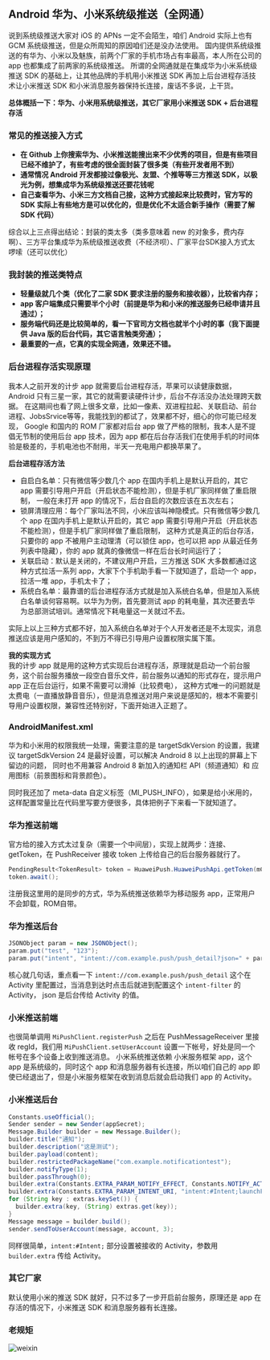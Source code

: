 ## Android 华为、小米系统级推送（全网通）
说到系统级推送大家对 iOS 的 APNs 一定不会陌生，咱们 Android 实际上也有 GCM 系统级推送，但是众所周知的原因咱们还是没办法使用。
国内提供系统级推送的有华为、小米以及魅族，前两个厂家的手机市场占有率最高，本人所在公司的 app 也都集成了前两家的系统级推送。
所谓的全网通就是在集成华为小米系统级推送 SDK 的基础上，让其他品牌的手机用小米推送 SDK 再加上后台进程存活技术让小米推送 SDK 和小米消息服务器保持长连接，废话不多说，上干货。

**总体概括一下：华为、小米用系统级推送，其它厂家用小米推送 SDK + 后台进程存活**

### 常见的推送接入方式
- **在 Github 上你搜索华为、小米推送能搜出来不少优秀的项目，但是有些项目已经不维护了，有些考虑的很全面封装了很多类（有些开发者用不到）**
- **通常情况 Android 开发都接过像极光、友盟、个推等等三方推送 SDK，以极光为例，想集成华为系统级推送还要花钱呢**
- **自己查看华为、小米三方文档自己接，这种方式接起来比较费时，官方写的 SDK 实际上有些地方是可以优化的，但是优化不太适合新手操作（需要了解 SDK 代码）**

综合以上三点得出结论：封装的类太多（类多意味着 new 的对象多，费内存啊）、三方平台集成华为系统级推送收费（不经济呗）、厂家平台SDK接入方式太啰嗦（还可以优化）

### 我封装的推送类特点
- **轻量级就几个类（优化了二家 SDK 要求注册的服务和接收器），比较省内存；**
- **app 客户端集成只需要半个小时（前提是华为和小米的推送服务已经申请并且通过）；**
- **服务端代码还是比较简单的，看一下官司方文档也就半个小时的事（我下面提供 Java 版的后台代码，其它语言触类旁通）；**
- **最重要的一点，它真的实现全网通，效果还不错。**

### 后台进程存活实现原理
我本人之前开发的计步 app 就需要后台进程存活，苹果可以读健康数据，Android 只有三星一家，其它的就需要读硬件计步，后台不存活没办法处理跨天数据。
在这期间也看了网上很多文章，比如一像素、双进程拉起、关联启动、前台进程、JobsSrvice等等，我能找到的都试了，效果都不好，细心的你可能已经发现，
Google 和国内的 ROM 厂家都对后台 app 做了严格的限制，我本人是不提倡无节制的使用后台 app 技术，因为 app 都在后台存活我们在使用手机的时间体验是极差的，手机电池也不耐用，半天一充电用户都换苹果了。

**后台进程存活方法**
- 自启白名单：只有微信等少数几个 app 在国内手机上是默认开启的，其它 app 需要引导用户开启（开启状态不能检测），但是手机厂家同样做了重启限制，
一般在未打开 app 的情况下，后台自启的次数应该在五次左右；
- 锁屏清理应用：每个厂家叫法不同，小米应该叫神隐模式。只有微信等少数几个 app 在国内手机上是默认开启的，其它 app 需要引导用户开启（开启状态不能检测），但是手机厂家同样做了重启限制，
这种方式是真正的后台存活，只要你的 app 不被用户主动理清（可以锁住 app，也可以把 app 从最近任务列表中隐藏），你的 app 就真的像微信一样在后台长时间运行了；
- 关联启动：默认是关闭的，不建议用户开启，三方推送 SDK 大多数都通过这种方式拉活一系列 app，大家下个手机助手看一下就知道了，启动一个 app，拉活一堆 app，手机太卡了；
- 系统白名单：最靠谱的后台进程存活方式就是加入系统白名单，但是加入系统白名单谈何容易啊。以华为为例，首先要测试 app 的耗电量，其次还要去华为总部测试培训。通常情况下耗电量这一关就过不去。

实际上以上三种方式都不好，加入系统白名单对于个人开发者还是不太现实，消息推送应该是用户感知的，不到万不得已引导用户设置权限实属下策。

**我的实现方式**  
我的计步 app 就是用的这种方式实现后台进程存活，原理就是启动一个前台服务，这个前台服务播放一段空白音乐文件，前台服务以通知的形式存在，提示用户 app 正在后台运行，如果不需要可以滑掉（比较费电），
这种方式唯一的问题就是太费电（一直播放静音音乐），但是消息推送对用户来说是感知的，根本不需要引导用户设置权限，兼容性还特别好，下面开始进入正题了。

### AndroidManifest.xml
华为和小米用的权限我统一处理，需要注意的是 targetSdkVersion 的设置，我建议 targetSdkVersion 24 是最好设置，可以解决 Android 8 以上出现的屏幕上下留边的问题，
同时也不用兼容 Android 8 新加入的通知栏 API（频道通知）和 应用图标（前景图标和背景颜色）。

同时我还加了 meta-data 自定义标签（MI_PUSH_INFO），如果是给小米用的，这样配置常量比在代码里写要方便很多，具体把例子下来看一下就知道了。

### 华为推送前端
官方给的接入方式太过复杂（需要一个中间层），实现上就两步：连接、getToken，在 PushReceiver 接收 token 上传给自己的后台服务器就行了。
```Java
PendingResult<TokenResult> token = HuaweiPush.HuaweiPushApi.getToken(mClient);
token.await();
```
注册我这里用的是同步的方式，华为系统推送依赖华为移动服务 app，正常用户不会卸载，ROM自带。

### 华为推送后台
```Java
JSONObject param = new JSONObject();
param.put("test", "123");
param.put("intent", "intent://com.example.push/push_detail?json=" + param.toString() + "#Intent;scheme=myscheme;launchFlags=0x10000000;end");
```
核心就几句话，重点看一下 `intent://com.example.push/push_detail` 这个在 Activity 里配置过，当消息到达时点击后就进到配置这个 `intent-filter` 的 Activity，
json 是后台传给 Activity 的值。

### 小米推送前端
也很简单调用 `MiPushClient.registerPush` 之后在 PushMessageReceiver 里接收 regId，我们用 `MiPushClient.setUserAccount` 设置一下帐号，好处是同一个帐号在多个设备上收到推送消息。
小米系统推送依赖 小米服务框架 app，这个 app 是系统级的，同时这个 app 和消息服务器有长连接，所以咱们自己的 app 即使已经退出了，但是小米服务框架在收到消息后就会启动我们 app 的 Activity。

### 小米推送后台
```Java
Constants.useOfficial();
Sender sender = new Sender(appSecret);
Message.Builder builder = new Message.Builder();
builder.title("通知");
builder.description("这是测试");
builder.payload(content);
builder.restrictedPackageName("com.example.notificationtest");
builder.notifyType(1);
builder.passThrough(0);
builder.extra(Constants.EXTRA_PARAM_NOTIFY_EFFECT, Constants.NOTIFY_ACTIVITY);
builder.extra(Constants.EXTRA_PARAM_INTENT_URI, "intent:#Intent;launchFlags=0x10000000;component=com.example.notificationtest/.MainActivity;end");
for (String key : extras.keySet()) {
  builder.extra(key, (String) extras.get(key));
}
Message message = builder.build();	    
sender.sendToUserAccount(message, account, 3); 
```
同样很简单，`intent:#Intent;` 部分设置被接收的 Activity，参数用 `builder.extra` 传给 Activity。

### 其它厂家
默认使用小米的推送 SDK 就好，只不过多了一步开启前台服务，原理还是 app 在存活的情况下，小米推送 SDK 和消息服务器有长连接。

### 老规矩
![weixin](https://raw.githubusercontent.com/qiuqiu3/NotificationTest/master/Screenshots/weixin.png)
